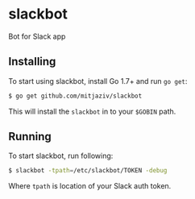 # slackbot
Bot for Slack app

## Installing

To start using slackbot, install Go 1.7+ and run `go get`:

```sh
$ go get github.com/mitjaziv/slackbot
```

This will install the `slackbot` in to your `$GOBIN` path.

## Running

To start slackbot, run following: 
```sh
$ slackbot -tpath=/etc/slackbot/TOKEN -debug
```
Where `tpath` is location of your Slack auth token.
